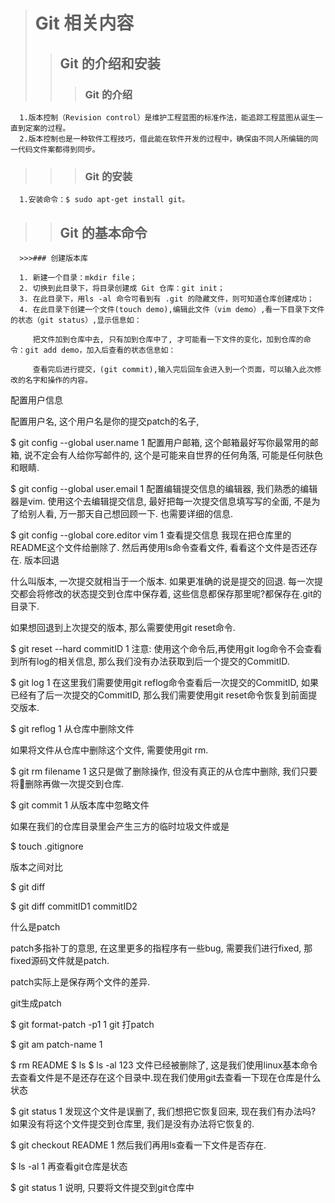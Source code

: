  ># Git 相关内容
 >>## Git 的介绍和安装
>>>### Git 的介绍  
 
      1.版本控制（Revision control）是维护工程蓝图的标准作法，能追踪工程蓝图从诞生一直到定案的过程。
      2.版本控制也是一种软件工程技巧，借此能在软件开发的过程中，确保由不同人所编辑的同一代码文件案都得到同步。  
      
 >>>### Git 的安装
      1.安装命令：$ sudo apt-get install git。  
      
 >>## Git 的基本命令  
 
      >>>### 创建版本库  
      
      1. 新建一个目录：mkdir file；
      2. 切换到此目录下，将目录创建成 Git 仓库：git init；
      3. 在此目录下，用ls -al 命令可看到有 .git 的隐藏文件，则可知道仓库创建成功；
      4. 在此目录下创建一个文件(touch demo),编辑此文件（vim demo）,看一下目录下文件的状态（git status）,显示信息如：
        
         把文件加到仓库中去, 只有加到仓库中了, 才可能看一下文件的变化，加到仓库的命令：git add demo，加入后查看的状态信息如：
         
         查看完后进行提交，(git commit),输入完后回车会进入到一个页面，可以输入此次修改的名字和操作的内容。
配置用户信息

配置用户名, 这个用户名是你的提交patch的名子,

$ git config --global user.name
1
配置用户邮箱, 这个邮箱最好写你最常用的邮箱, 说不定会有人给你写邮件的, 这个是可能来自世界的任何角落, 可能是任何肤色和眼睛.

$ git config --global user.email
1
配置编辑提交信息的编辑器, 我们熟悉的编辑器是vim. 使用这个去编辑提交信息, 最好把每一次提交信息填写写的全面, 不是为了给别人看, 万一那天自己想回顾一下. 也需要详细的信息.

$ git config --global core.editor vim
1
查看提交信息
我现在把仓库里的README这个文件给删除了. 然后再使用ls命令查看文件, 看看这个文件是否还存在.
版本回退

什么叫版本, 一次提交就相当于一个版本. 如果更准确的说是提交的回退. 每一次提交都会将修改的状态提交到仓库中保存着, 这些信息都保存那里呢?都保存在.git的目录下.

如果想回退到上次提交的版本, 那么需要使用git reset命令.

$ git reset --hard commitID
1
注意: 使用这个命令后,再使用git log命令不会查看到所有log的相关信息, 那么我们没有办法获取到后一个提交的CommitID.

$ git log
1
在这里我们需要使用git reflog命令查看后一次提交的CommitID, 如果已经有了后一次提交的CommitID, 那么我们需要使用git reset命令恢复到前面提交版本.

$ git reflog
1
从仓库中删除文件

如果将文件从仓库中删除这个文件, 需要使用git rm.

$ git rm filename
1
这只是做了删除操作, 但没有真正的从仓库中删除, 我们只要将删除再做一次提交到仓库.

$ git commit
1
从版本库中忽略文件

如果在我们的仓库目录里会产生三方的临时垃圾文件或是

$ touch .gitignore

版本之间对比

$ git diff

$ git diff commitID1 commitID2

什么是patch

patch多指补丁的意思, 在这里更多的指程序有一些bug, 需要我们进行fixed, 那fixed源码文件就是patch.

patch实际上是保存两个文件的差异.

git生成patch

$ git format-patch -p1
1
git 打patch

$ git am patch-name
1




$ rm README
$ ls
$ ls -al
123
文件已经被删除了, 这是我们使用linux基本命令去查看文件是不是还存在这个目录中.现在我们使用git去查看一下现在仓库是什么状态

$ git status
1
发现这个文件是误删了, 我们想把它恢复回来, 现在我们有办法吗? 如果没有将这个文件提交到仓库里, 我们是没有办法将它恢复的.

$ git checkout README
1
然后我们再用ls查看一下文件是否存在.

$ ls -al
1
再查看git仓库是状态

$ git status
1
说明, 只要将文件提交到git仓库中



         
